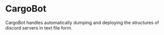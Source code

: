 # CargoBot
 CargoBot handles automatically dumping and deploying the structures of discord servers in text file form.
